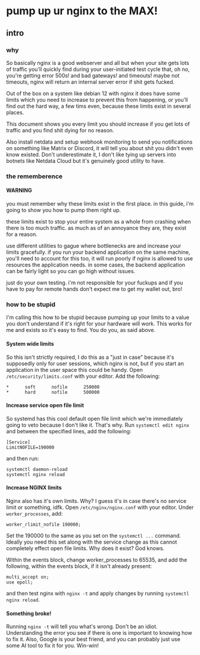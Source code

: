# pump up ur nginx to the MAX!
## intro
### why
So basically nginx is a good webserver and all but when your site gets lots of traffic you'll quickly find during your user-initiated test cycle that, oh no, you're getting error 500s! and bad gateways! and timeouts! maybe not timeouts, nginx will return an internal server error if shit gets fucked.

Out of the box on a system like debian 12 with nginx it does have some limits which you need to increase to prevent this from happening, or you'll find out the hard way, a few tims even, because these limits exist in several places.

This document shows you every limit you should increase if you get lots of traffic and you find shit dying for no reason.

Also install netdata and setup webhook monitoring to send you notifications on something like Matrix or Discord, it will tell you about shit you didn't even know existed. Don't underestimate it, I don't like tying up servers into botnets like Netdata Cloud but it's genuinely good utility to have.

### the rememberence
#### WARNING
you must remember why these limits exist in the first place. in this guide, i'm going to show you how to pump them right up.

these limits exist to stop your entire system as a whole from crashing when there is too much traffic. as much as of an annoyance they are, they exist for a reason.

use different utilities to gague where bottlenecks are and increase your limits gracefully. if you run your backend application on the same machine, you'll need to account for this too, it will run poorly if nginx is allowed to use resources the application needs. in some cases, the backend application can be fairly light so you can go high without issues.

just do your own testing. i'm not responsible for your fuckups and if you have to pay for remote hands don't expect me to get my wallet out, bro!

### how to be stupid
I'm calling this how to be stupid because pumping up your limits to a value you don't understand if it's right for your hardware will work. This works for me and exists so it's easy to find. You do you, as said above.

#### System wide limits
So this isn't strictly required, I do this as a "just in case" because it's supposedly only for user sessions, which nginx is not, but if you start an application in the user space this could be handy.
Open ``/etc/security/limits.conf`` with your editor.
Add the following:
```
*      soft      nofile      250000
*      hard      nofile      500000
```

#### Increase service open file limit
So systemd has this cool default open file limit which we're immediately going to veto because I don't like it. That's why. Run ``systemctl edit nginx`` and between the specified lines, add the following:

```
[Service]
LimitNOFILE=190000
```

and then run:

```
systemctl daemon-reload
systemctl nginx reload
```

#### Increase NGINX limits
Nginx also has it's own limits. Why? I guess it's in case there's no service limit or something, idfk.
Open ``/etc/nginx/nginx.conf`` with your editor. Under ``worker_processes``, add:
```
worker_rlimit_nofile 190000;
```
Set the 190000 to the same as you set on the ``systemctl ...`` command. Ideally you need this set along with the service change as this cannot completely effect open file limits. Why does it exist? God knows.

Within the events block, change worker_processes to 65535, and add the following, within the events block, if it isn't already present:
```
multi_accept on;
use epoll;
```
and then test nginx with ``nginx -t`` and apply changes by running ``systemctl nginx reload``.

#### Something broke!
Running ``nginx -t`` will tell you what's wrong. Don't be an idiot. Understanding the error you see if there is one is important to knowing how to fix it. Also, Google is your best friend, and you can probably just use some AI tool to fix it for you. Win-win!
